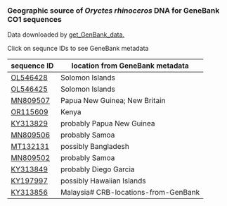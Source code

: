 ### Geographic source of *Oryctes rhinoceros* DNA for GeneBank CO1 sequences

Data downloaded by [get_GenBank_data.](get_GenBank_data.py)

Click on sequnce IDs to see GeneBank metadata

sequence ID | location from GeneBank metadata
------      | ----
[OL546428](OL546428.txt) | Solomon Islands
[OL546425](OL546425.txt) | Solomon Islands
[MN809507](MN809507.txt) | Papua New Guinea; New Britain
[OR115609](OR115609.txt) | Kenya
[KY313829](KY313829.txt) | probably Papua New Guinea
[MN809506](MN809506.txt) | probably Samoa
[MT132131](MT132131.txt) | possibly Bangladesh
[MN809502](MN809502.txt) | probably Samoa
[KY313849](KY313849.txt) | probably Diego Garcia
[KY197997](KY197997.txt) | possibly Hawaiian Islands
[KY313856](KY313856.txt) | Malaysia# CRB-locations-from-GenBank
